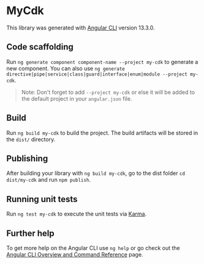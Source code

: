 # MyCdk

This library was generated with [Angular CLI](https://github.com/angular/angular-cli) version 13.3.0.

## Code scaffolding

Run `ng generate component component-name --project my-cdk` to generate a new component. You can also use `ng generate directive|pipe|service|class|guard|interface|enum|module --project my-cdk`.
> Note: Don't forget to add `--project my-cdk` or else it will be added to the default project in your `angular.json` file. 

## Build

Run `ng build my-cdk` to build the project. The build artifacts will be stored in the `dist/` directory.

## Publishing

After building your library with `ng build my-cdk`, go to the dist folder `cd dist/my-cdk` and run `npm publish`.

## Running unit tests

Run `ng test my-cdk` to execute the unit tests via [Karma](https://karma-runner.github.io).

## Further help

To get more help on the Angular CLI use `ng help` or go check out the [Angular CLI Overview and Command Reference](https://angular.io/cli) page.
